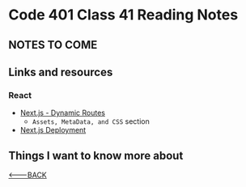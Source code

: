 # Code 401 Class 41 Reading Notes

## NOTES TO COME

## Links and resources

### React

- [Next.js - Dynamic Routes](https://nextjs.org/learn/basics/dynamic-routes)
  - `Assets, MetaData, and CSS` section
- [Next.js Deployment](https://nextjs.org/learn/basics/deploying-nextjs-app)

## Things I want to know more about

[<---BACK](README.md)
